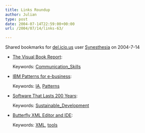```yaml
---
title: Links Roundup
author: Julian
type: post
date: 2004-07-14T22:59:00+00:00
url: /2004/07/14/links-63/

---
```

Shared bookmarks for [del.icio.us][1] user  [Synesthesia][2] on 2004-7-14

  * [The Visual Book Report][3]:
   
    Keywords: [Communication_Skills][4]
  * [IBM Patterns for e-business][5]:
   
    Keywords: [IA][6], [Patterns][7]
  * [Software That Lasts 200 Years][8]:
   
    Keywords: [Sustainable_Development][9]
  * [Butterfly XML Editor and IDE][10]:
   
    Keywords: [XML][11], [tools][12]

 [1]: https://del.icio.us/
 [2]: https://del.icio.us/synesthesia
 [3]: https://sociablemedia.typepad.com/beyond_bullets/2004/07/book.html "https://sociablemedia.typepad.com/beyond_bullets/2004/07/book.html"
 [4]: https://del.icio.us/synesthesia/Communication_Skills
 [5]: https://www-106.ibm.com/developerworks/patterns/ "https://www-106.ibm.com/developerworks/patterns/"
 [6]: https://del.icio.us/synesthesia/IA
 [7]: https://del.icio.us/synesthesia/Patterns
 [8]: https://www.bricklin.com/200yearsoftware.htm "https://www.bricklin.com/200yearsoftware.htm"
 [9]: https://del.icio.us/synesthesia/Sustainable_Development
 [10]: https://www.butterflyxml.org/ "https://www.butterflyxml.org/"
 [11]: https://del.icio.us/synesthesia/XML
 [12]: https://del.icio.us/synesthesia/tools